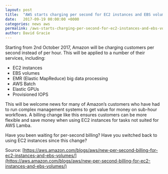```yaml
---
layout: post
title:  "AWS starts charging per second for EC2 instances and EBS volumes"
date:   2017-09-19 00:00:00 +0000
categories: news aws
permalink: /aws-starts-charging-per-second-for-ec2-instances-and-ebs-volumes/
author: David Gracie
---
```

Starting from 2nd October 2017, Amazon will be charging customers per second instead of per hour. This will be applied to a number of their services, including:

* EC2 instances
* EBS volumes
* EMR (Elastic MapReduce) big data processing
* AWS Batch
* Elastic GPUs
* Provisioned IOPS

This will be welcome news for many of Amazon’s customers who have had to run complex management systems to get value for money on sub-hour workflows. A billing change like this ensures customers can be more flexible and save money when using EC2 instances for tasks not suited for AWS Lamba.

Have you been waiting for per-second billing? Have you switched back to using EC2 instances since this change?

Source: [https://aws.amazon.com/blogs/aws/new-per-second-billing-for-ec2-instances-and-ebs-volumes/](https://aws.amazon.com/blogs/aws/new-per-second-billing-for-ec2-instances-and-ebs-volumes/)
